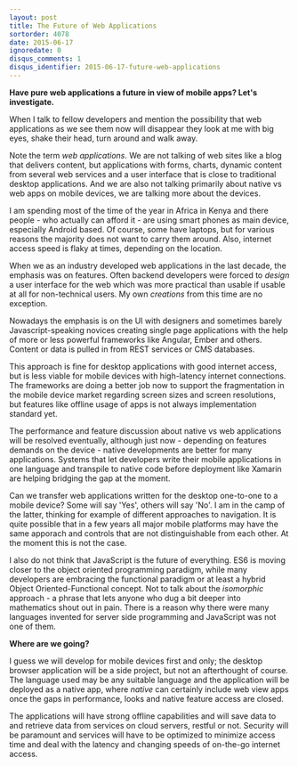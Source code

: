 ```yaml
---
layout: post
title: The Future of Web Applications
sortorder: 4078
date: 2015-06-17
ignoredate: 0
disqus_comments: 1
disqus_identifier: 2015-06-17-future-web-applications
---
```


**Have pure web applications a future in view of mobile apps? Let's investigate.**

When I talk to fellow developers and mention the possibility that web applications as we see them now will disappear they look at me with big eyes, shake their head, turn around and walk away.

Note the term *web applications*. We are not talking of web sites like a blog that delivers content, but applications with forms, charts, dynamic content from several web services and a user interface that is close to traditional desktop applications. And we are also not talking primarily about native vs web apps on mobile devices, we are talking more about the devices.

I am spending most of the time of the year in Africa in Kenya and there people - who actually can afford it - are using smart phones as main device, especially Android based. Of course, some have laptops, but for various reasons the majority does not want to carry them around. Also, internet access speed is flaky at times, depending on the location.

When we as an industry developed web applications in the last decade, the emphasis was on features. Often backend developers were forced to *design* a user interface for the web which was more practical than usable if usable at all for non-technical users. My own *creations* from this time are no exception.

Nowadays the emphasis is on the UI with designers and sometimes barely Javascript-speaking novices creating single page applications with the help of more or less powerful frameworks like Angular, Ember and others. Content or data is pulled in from REST services or CMS databases.

This approach is fine for desktop applications with good internet access, but is less viable for mobile devices with high-latency internet connections. The frameworks are doing a better job now to support the fragmentation in the mobile device market regarding screen sizes and screen resolutions, but features like offline usage of apps is not always implementation standard yet.

The performance and feature discussion about native vs web applications will be resolved eventually, although just now - depending on features demands on the device - native developments are better for many applications. Systems that let developers write their mobile applications in one language and transpile to native code before deployment like Xamarin are helping bridging the gap at the moment.

Can we transfer web applications written for the desktop one-to-one to a mobile device? Some will say 'Yes', others will say 'No'. I am in the camp of the latter, thinking for example of different approaches to navigation. It is quite possible that in a few years all major mobile platforms may have the same apporach and controls that are not distinguishable from each other. At the moment this is not the case.

I also do not think that JavaScript is the future of everything. ES6 is moving closer to the object oriented programming paradigm, while many developers are embracing the functional paradigm or at least a hybrid Object Oriented-Functional concept. Not to talk about the *isomorphic* approach - a phrase that lets anyone who dug a bit deeper into mathematics shout out in pain. There is a reason why there were many languages invented for server side programming and JavaScript was not one of them.

**Where are we going?**

I guess we will develop for mobile devices first and only; the desktop browser application will be a side project, but not an afterthought of course. The language used may be any suitable language and the application will be deployed as a native app, where *native* can certainly include web view apps once the gaps in performance, looks and native feature access are closed.

The applications will have strong offline capabilities and will save data to and retrieve data from services on cloud servers, restful or not. Security will be paramount and services will have to be optimized to minimize access time and deal with the latency and changing speeds of on-the-go internet access.
